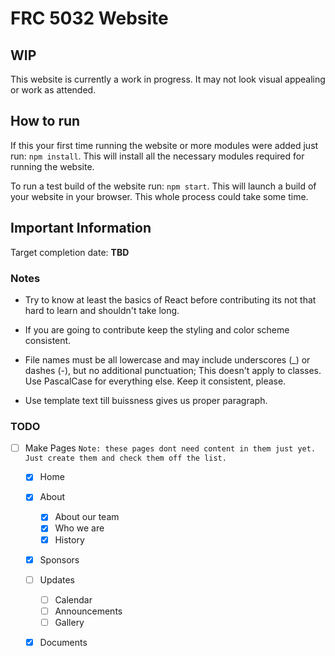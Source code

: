 # FRC 5032 Website

## WIP

This website is currently a work in progress. It may not look visual appealing or work as attended.

## How to run

If this your first time running the website or more modules were added just run: `npm install`. This will install all the necessary modules required for running the website.

To run a test build of the website run: `npm start`. This will launch a build of your website in your browser. This whole process could take some time.

## Important Information

Target completion date: **TBD**

### Notes

* Try to know at least the basics of React before contributing its not that hard to learn and shouldn't take long.

* If you are going to contribute keep the styling and color scheme consistent.

* File names must be all lowercase and may include underscores (_) or dashes (-), but no additional punctuation; This doesn't apply to classes. Use PascalCase for everything else. Keep it consistent, please. 

* Use template text till buissness gives us proper paragraph.

### TODO

- [ ]  Make Pages `Note: these pages dont need content in them just yet. Just create them and check them off the list. `
    - [x] Home
    - [x] About
        - [x] About our team
        - [x] Who we are
        - [x] History
    - [x] Sponsors
    - [ ] Updates
        - [ ] Calendar
        - [ ] Announcements 
        - [ ] Gallery
    - [x] Documents
 

